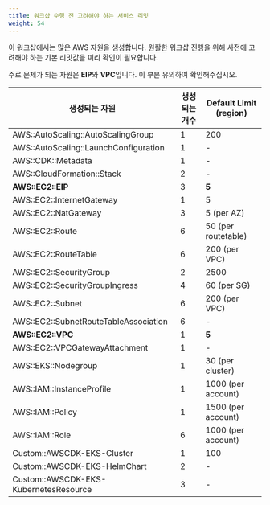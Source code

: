 ```yaml
---
title: 워크샵 수행 전 고려해야 하는 서비스 리밋
weight: 54
---
```


이 워크샵에서는 많은 AWS 자원을 생성합니다.
원활한 워크샵 진행을 위해 사전에 고려해야 하는 기본 리밋값을 미리 확인이 필요합니다.

주로 문제가 되는 자원은 **EIP**와 **VPC**입니다. 이 부분 유의하여 확인해주십시오.

| 생성되는 자원                             | 생성되는 개수 | Default Limit (region) |
|---------------------------------------|-----------|------------------------|
| AWS::AutoScaling::AutoScalingGroup    | 1         | 200                    |
| AWS::AutoScaling::LaunchConfiguration | 1         | -                      |
| AWS::CDK::Metadata                    | 1         | -                      |
| AWS::CloudFormation::Stack            | 2         | -                      |
| **AWS::EC2::EIP**                         | 3         | **5**                      |
| AWS::EC2::InternetGateway             | 1         | 5                      |
| AWS::EC2::NatGateway                  | 3         | 5 (per AZ)             |
| AWS::EC2::Route                       | 6         | 50 (per routetable)    |
| AWS::EC2::RouteTable                  | 6         | 200 (per VPC)          |
| AWS::EC2::SecurityGroup               | 2         | 2500                   |
| AWS::EC2::SecurityGroupIngress        | 4         | 60 (per SG)            |
| AWS::EC2::Subnet                      | 6         | 200 (per VPC)          |
| AWS::EC2::SubnetRouteTableAssociation | 6         | -                      |
| **AWS::EC2::VPC**                         | 1         | **5**                      |
| AWS::EC2::VPCGatewayAttachment        | 1         | -                      |
| AWS::EKS::Nodegroup                   | 1         | 30 (per cluster)       |
| AWS::IAM::InstanceProfile             | 1         | 1000 (per account)     |
| AWS::IAM::Policy                      | 1         | 1500 (per account)     |
| AWS::IAM::Role                        | 6         | 1000 (per account)     |
| Custom::AWSCDK-EKS-Cluster            | 1         | 100                    |
| Custom::AWSCDK-EKS-HelmChart          | 2         | -                      |
| Custom::AWSCDK-EKS-KubernetesResource | 3         | -                      |